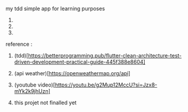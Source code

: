 my tdd simple app for learning purposes


1.

2.

3.


reference :

1. (tdd)[https://betterprogramming.pub/flutter-clean-architecture-test-driven-development-practical-guide-445f388e8604]

2. (api weather)[https://openweathermap.org/api]

3. (youtube video)[https://youtu.be/g2Mup12MccU?si=Jzx8-mYk2k9jhUzn]

4. this projet not finalled yet